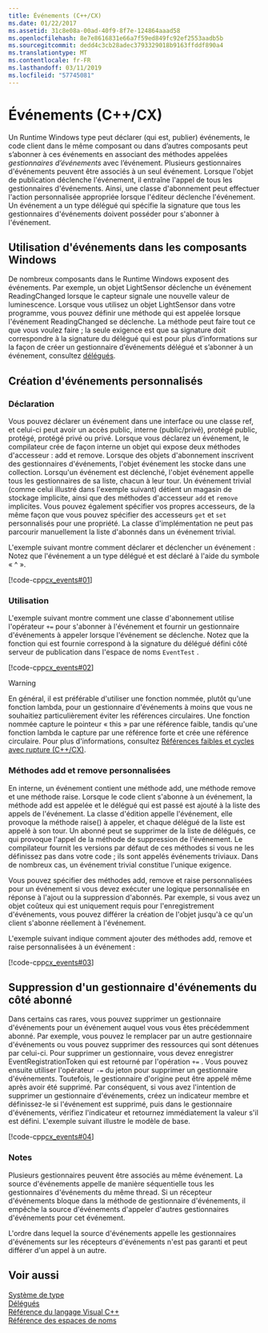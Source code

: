 ```yaml
---
title: Événements (C++/CX)
ms.date: 01/22/2017
ms.assetid: 31c8e08a-00ad-40f9-8f7e-124864aaad58
ms.openlocfilehash: 8e7e8616831e66a7f59ed849fc92ef2553aadb5b
ms.sourcegitcommit: dedd4c3cb28adec3793329018b9163ffddf890a4
ms.translationtype: MT
ms.contentlocale: fr-FR
ms.lasthandoff: 03/11/2019
ms.locfileid: "57745081"
---
```

# <a name="events-ccx"></a>Événements (C++/CX)

Un Runtime Windows type peut déclarer (qui est, publier) événements, le code client dans le même composant ou dans d’autres composants peut s’abonner à ces événements en associant des méthodes appelées *gestionnaires d’événements* avec l’événement. Plusieurs gestionnaires d'événements peuvent être associés à un seul événement. Lorsque l'objet de publication déclenche l'événement, il entraîne l'appel de tous les gestionnaires d'événements. Ainsi, une classe d'abonnement peut effectuer l'action personnalisée appropriée lorsque l'éditeur déclenche l'événement. Un événement a un type délégué qui spécifie la signature que tous les gestionnaires d'événements doivent posséder pour s'abonner à l'événement.

## <a name="consuming-events-in-windows-components"></a>Utilisation d'événements dans les composants Windows

De nombreux composants dans le Runtime Windows exposent des événements. Par exemple, un objet LightSensor déclenche un événement ReadingChanged lorsque le capteur signale une nouvelle valeur de luminescence. Lorsque vous utilisez un objet LightSensor dans votre programme, vous pouvez définir une méthode qui est appelée lorsque l'événement ReadingChanged se déclenche. La méthode peut faire tout ce que vous voulez faire ; la seule exigence est que sa signature doit correspondre à la signature du délégué qui est pour plus d’informations sur la façon de créer un gestionnaire d’événements délégué et s’abonner à un événement, consultez [délégués](../cppcx/delegates-c-cx.md).

## <a name="creating-custom-events"></a>Création d'événements personnalisés

### <a name="declaration"></a>Déclaration

Vous pouvez déclarer un événement dans une interface ou une classe ref, et celui-ci peut avoir un accès public, interne (public/privé), protégé public, protégé, protégé privé ou privé. Lorsque vous déclarez un événement, le compilateur crée de façon interne un objet qui expose deux méthodes d'accesseur : add et remove. Lorsque des objets d'abonnement inscrivent des gestionnaires d'événements, l'objet événement les stocke dans une collection. Lorsqu'un événement est déclenché, l'objet événement appelle tous les gestionnaires de sa liste, chacun à leur tour. Un événement trivial (comme celui illustré dans l'exemple suivant) détient un magasin de stockage implicite, ainsi que des méthodes d'accesseur `add` et `remove` implicites. Vous pouvez également spécifier vos propres accesseurs, de la même façon que vous pouvez spécifier des accesseurs `get` et `set` personnalisés pour une propriété.  La classe d'implémentation ne peut pas parcourir manuellement la liste d'abonnés dans un événement trivial.

L'exemple suivant montre comment déclarer et déclencher un événement : Notez que l'événement a un type délégué et est déclaré à l'aide du symbole « ^ ».

[!code-cpp[cx_events#01](../cppcx/codesnippet/CPP/cx_events/class1.h#01)]

### <a name="usage"></a>Utilisation

L'exemple suivant montre comment une classe d'abonnement utilise l'opérateur `+=` pour s'abonner à l'événement et fournir un gestionnaire d'événements à appeler lorsque l'événement se déclenche. Notez que la fonction qui est fournie correspond à la signature du délégué défini côté serveur de publication dans l'espace de noms `EventTest` .

[!code-cpp[cx_events#02](../cppcx/codesnippet/CPP/eventsupportinvs/eventclientclass.h#02)]

> [!WARNING]
> En général, il est préférable d'utiliser une fonction nommée, plutôt qu'une fonction lambda, pour un gestionnaire d'événements à moins que vous ne souhaitiez particulièrement éviter les références circulaires. Une fonction nommée capture le pointeur « this » par une référence faible, tandis qu'une fonction lambda le capture par une référence forte et crée une référence circulaire. Pour plus d'informations, consultez [Références faibles et cycles avec rupture (C++/CX)](../cppcx/weak-references-and-breaking-cycles-c-cx.md).

### <a name="custom-add-and-remove-methods"></a>Méthodes add et remove personnalisées

En interne, un événement contient une méthode add, une méthode remove et une méthode raise. Lorsque le code client s'abonne à un événement, la méthode add est appelée et le délégué qui est passé est ajouté à la liste des appels de l'événement. La classe d'édition appelle l'événement, elle provoque la méthode raise() à appeler, et chaque délégué de la liste est appelé à son tour. Un abonné peut se supprimer de la liste de délégués, ce qui provoque l'appel de la méthode de suppression de l'événement. Le compilateur fournit les versions par défaut de ces méthodes si vous ne les définissez pas dans votre code ; ils sont appelés événements triviaux. Dans de nombreux cas, un événement trivial constitue l'unique exigence.

Vous pouvez spécifier des méthodes add, remove et raise personnalisées pour un événement si vous devez exécuter une logique personnalisée en réponse à l'ajout ou la suppression d'abonnés. Par exemple, si vous avez un objet coûteux qui est uniquement requis pour l'enregistrement d'événements, vous pouvez différer la création de l'objet jusqu'à ce qu'un client s'abonne réellement à l'événement.

L'exemple suivant indique comment ajouter des méthodes add, remove et raise personnalisées à un événement :

[!code-cpp[cx_events#03](../cppcx/codesnippet/CPP/cx_events/class1.h#03)]

## <a name="removing-an-event-handler-from-the-subscriber-side"></a>Suppression d'un gestionnaire d'événements du côté abonné

Dans certains cas rares, vous pouvez supprimer un gestionnaire d'événements pour un événement auquel vous vous êtes précédemment abonné. Par exemple, vous pouvez le remplacer par un autre gestionnaire d'événements ou vous pouvez supprimer des ressources qui sont détenues par celui-ci. Pour supprimer un gestionnaire, vous devez enregistrer EventRegistrationToken qui est retourné par l'opération `+=` . Vous pouvez ensuite utiliser l'opérateur `-=` du jeton pour supprimer un gestionnaire d'événements.  Toutefois, le gestionnaire d'origine peut être appelé même après avoir été supprimé. Par conséquent, si vous avez l'intention de supprimer un gestionnaire d'événements, créez un indicateur membre et définissez-le si l'événement est supprimé, puis dans le gestionnaire d'événements, vérifiez l'indicateur et retournez immédiatement la valeur s'il est défini. L'exemple suivant illustre le modèle de base.

[!code-cpp[cx_events#04](../cppcx/codesnippet/CPP/eventsupportinvs/eventclientclass.h#04)]

### <a name="remarks"></a>Notes

Plusieurs gestionnaires peuvent être associés au même événement. La source d'événements appelle de manière séquentielle tous les gestionnaires d'événements du même thread. Si un récepteur d'événements bloque dans la méthode de gestionnaire d'événements, il empêche la source d'événements d'appeler d'autres gestionnaires d'événements pour cet événement.

L'ordre dans lequel la source d'événements appelle les gestionnaires d'événements sur les récepteurs d'événements n'est pas garanti et peut différer d'un appel à un autre.

## <a name="see-also"></a>Voir aussi

[Système de type](../cppcx/type-system-c-cx.md)<br/>
[Délégués](../cppcx/delegates-c-cx.md)<br/>
[Référence du langage Visual C++](../cppcx/visual-c-language-reference-c-cx.md)<br/>
[Référence des espaces de noms](../cppcx/namespaces-reference-c-cx.md)
